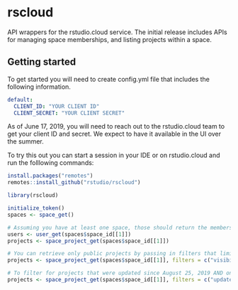 # rscloud
API wrappers for the rstudio.cloud service.  The initial release includes APIs for managing space memberships, and listing projects within a space. 

## Getting started

To get started you will need to create config.yml file that includes the following information. 

```yaml
default:
  CLIENT_ID: "YOUR CLIENT ID"
  CLIENT_SECRET: "YOUR CLIENT SECRET" 
```
As of June 17, 2019, you will need to reach out to the rstudio.cloud team to get your client ID and secret.  We expect to have it available in the UI over the summer.


To try this out you can start a session in your IDE or on rstudio.cloud and run the folllowing commands:

```R
install.packages("remotes")
remotes::install_github("rstudio/rscloud")

library(rscloud)

initialize_token()
spaces <- space_get()

# Assuming you have at least one space, those should return the members and the projects in the space
users <- user_get(spaces$space_id[[1]])
projects <- space_project_get(spaces$space_id[[1]])

# You can retrieve only public projects by passing in filters that limit visibility
projects <- space_project_get(spaces$space_id[[1]], filters = c("visibility:public"))

# To filter for projects that were updated since August 25, 2019 AND ones that are public by combining them in the filters
projects <- space_project_get(spaces$space_id[[1]], filters = c("updated_time:gt:2017-08-25T00:00:00", "visibility:public"))

```

